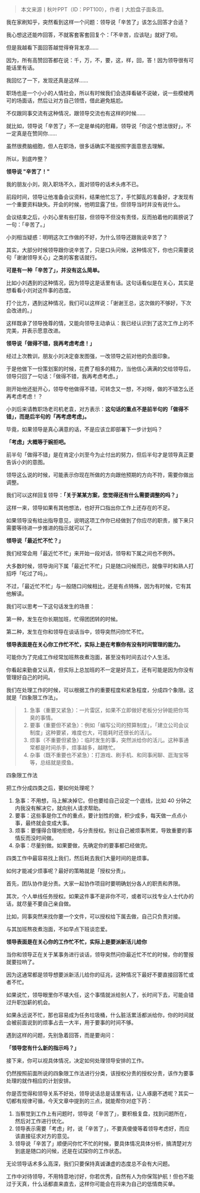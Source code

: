 > 本文来源丨秋叶PPT（ID：PPT100），作者丨大脸盘子面条泪。

我在家刷知乎，突然看到这样一个问题：领导说「辛苦了」该怎么回答才合适？

我心想这还能咋回答，不就客套客套回复个：「不辛苦，应该哒」就好了呗。

但是我越看下面回答越觉得脊背发凉……

因为，所有高赞回答都在说：千，万，不，要，这，样，回，答！因为领导很有可能话里有话。

我回忆了一下，发现还真是这样……

职场也是一个小小的人情社会，所以有时候我们会选择看破不说破，说一些模棱两可的场面话，然后让对方自己领悟，借此避免尴尬。

不仅跟同事交流有这种情况，跟领导交流也有这样的时候……

就比如，领导说「辛苦了」不一定是单纯的慰藉，领导说「你这个想法很好」，不一定真是在赞同你……

虽然很费脑细胞，但人在职场，很多话确实不能按照字面意思去理解。

所以，到底咋整？

**领导说 "辛苦了！"**

我的朋友小刘，刚入职场不久，面对领导的话术头疼不已。

前段时间，领导让他准备会议资料，结果他忙忘了，手忙脚乱的准备好，才发现有一个重要资料缺失。开会的时候，他明显露了怯，但领导当时并没有说什么。

会议结束之后，小刘心里有些打鼓，但领导不但没有责怪，反而拍着他的肩膀说了一句：「辛苦了。」

小刘相当疑惑：明明这次工作做的不好，为什么领导还跟我说辛苦了？

其实，大部分时候领导跟你说辛苦了，只是口头问候，这种情况下，你也只需要说句「谢谢领导关心」之类的客套话就行。

**可是有一种「辛苦了」，并没有这么简单。**

比如小刘遇到的这种情况，因为领导这是话里有话。这句话看似是在关心，其实是想看看小刘对这件事的态度。

打个比方，遇到这种情况，我们可以这样说：「谢谢王总，这次做的不够好，下次会改进的。」

这样既承了领导挽尊的情，又能向领导主动承认：我已经认识到了这次工作上的不完美，并表示愿意改进。

**领导说「做得不错，我再考虑考虑！」**

经过上次教训，朋友小刘决定奋发图强，一改领导之前对他的负面印象。

于是他做下一份策划案的时候，花费了相多的精力，当他信心满满的交给领导后，领导只回了一句话：「做得不错，我再考虑考虑。」

刚开始他还挺开心，领导夸他做得不错，可转念又一想，不对呀，做的不错怎么还再考虑考虑！？

小刘后来请教职场老司机老袁，对方表示：**这句话的重点不是前半句的「做得不错」，而是后半句的「再考虑考虑」。**

毕竟，如果领导是真心满意的话，不是应该立即部署下一步计划吗？

**「考虑」大概等于婉拒吧。**

前半句「做得不错」是在肯定小刘至今为止付出的努力，但后半句才是领导真正要告诉小刘的意图。

领导这么说的时候，可能表示你现在所做的方向跟他预期的方向不符，需要你做出调整。

我们可以这样回复领导：**「关于某某方案，您觉得还有什么需要调整的吗？」**

这样一来，领导如果有其他想法，也好开口指出你工作上还存在的不足。

如果领导没有给出指导意见，说明这项工作你已经做到了你应尽的职责，接下来只需要等待进一步推进的指示就可以了。

**领导说「最近忙不忙？」**

我们经常会用「最近忙不忙」来开始一段对话，领导和下属之间也不例外。

大多数时候，领导询问下属「最近忙不忙」只是随口问候而已，就像平时和熟人打招呼「吃过了吗」。

不过，「最近忙不忙」与一般随口问候相比，还是有点特殊，因为有时候，它有其他解读。

我们可以思考一下这句话发生的场景：

第一种，发生在你长期加班，忙得团团转的时候。

第二种，发生在你和领导在谈话当中，领导突然问你忙不忙。

**领导表面是在关心你工作忙不忙，实际上是在考察你有没有时间管理的能力。**

可能你为了完成工作经常加班熬夜煮泡面，甚至没有时间去过个人生活。

你看起来勤奋又认真，但实际上总加班的不一定是好员工，还有可能是因为你没有管理好自己的时间。

我们在处理工作的时候，可以根据工作的重要程度和紧急程度，分成四个象限。这就是「四象限工作法」。

>1. 急事（重要又紧急）：一片雷区，如果不立即做好老板分分钟能把你骂臭的事情。
>2. 要事（重要但不紧急）：例如「编写公司的预算制度」，「建立公司会议制度」这种要紧，难度也大，可能耗时还很长的活儿。
>3. 烦事（不重要但紧急）：临时发生的事，突然派给你的活儿。这种事通常都是时间杀手，烦事越多，越瞎忙。
>4. 杂事（既不重要也不紧急）：打游戏、刷手机、和同事闲聊、逛淘宝等等，总结就是摸鱼。

四象限工作法

把工作分成四类之后，要如何处理呢？

1. 急事：不用想，马上解决掉它。但也要给自己设定一个底线，比如 40 分钟之内我没有解决它，就向别人请求帮助。
2. 要事：这些事是你工作的重点，要计划性的做，积少成多，每天做一点点小事，最终就会变成大事。
3. 烦事：要懂得合理地拒绝，与分责授权。别让自己被烦事所累，导致重要的事情反而没时间做。
4. 杂事：尽量别做。如果要做，先确定你的要事都已经做完。

四类工作中最容易找上我们，然后耗去我们大量时间的是烦事。

如何才能减少烦事呢？最好的策略就是「授权分责」。

首先，团队协作是分责。大家一起协作项目时要明确划分各人的职责和界限。

其次，个人单线任务授权。如果这件事不是非你不可，或者可以找专业人士代办的话，就尽量不要自己亲自做。

比如，同事突然来找你要一个文件，可以授权给下属去做，自己只负责对接。

与其加班熬夜煮泡面，不如早点下班谈恋爱。

**领导表面是在关心你的工作忙不忙，实际上是要派新活儿给你**

当你和领导正在关于某事务进行谈话，领导突然问你最近忙不忙的时候，你的警报就要拉响了。

因为这通常都是领导想要派新活儿给你的征兆，这种情况下最好不要直接回答忙或者不忙。

如果说忙，领导眼里你不堪大任，这个事情就派给别人了，长时间下去，可能会错过升职加薪的机会。

如果永远说不忙，那也容易成为任务垃圾桶，什么脏活累活都派给你，你的时间就会被前面说到的烦事占去一大半，用于要事的时间不够。

遇到这样的问题，先别急着回答，而是要询问：

**「领导您有什么新的指示吗？」**

接下来，你可以视具体情况，决定如何处理领导安排的工作。

仍然按照前面所说的四象限工作法进行分类，该授权分责的授权分责，该作为要事处理的就作相应的计划安排。

你是否觉得和领导关系不好处，领导说话总是话里有话，让人琢磨不透呢？其实一切都有规律可循，今天文章中提到的三点，就能帮你对症下药：

1. 当察觉到工作上有问题时，领导说「辛苦了」，要积极复盘，找到问题所在，然后对工作进行优化。
2. 领导表示需要「考虑」时，说「辛苦了」，不要真傻傻等着领导考虑好，而应该直接征求对方的意见。
3. 领导说「辛苦了」顺便问你忙不忙的时候，要具体情况具体分析，搞清楚对方到底是随口的问候，还是在试探你的工作状态。

无论领导话术多么高深，我们只要保持真诚谦虚的态度总不会有大问题。

工作中对待领导，不用特意地讨好，你若优秀，自然有人为你保驾护航！但也不能过于天真，什么话都直来直去，这样你可能会在将来为自己的低情商买单。

